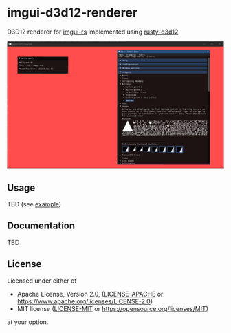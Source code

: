 # imgui-d3d12-renderer

D3D12 renderer for [imgui-rs](https://github.com/Gekkio/imgui-rs) implemented using [rusty-d3d12](https://github.com/curldivergence/rusty-d3d12).

![Example screenshot](example.png)

## Usage

TBD (see [example](examples/winit.rs))

## Documentation

TBD

## License

Licensed under either of

- Apache License, Version 2.0, ([LICENSE-APACHE](LICENSE-APACHE) or https://www.apache.org/licenses/LICENSE-2.0)
- MIT license ([LICENSE-MIT](LICENSE-MIT) or https://opensource.org/licenses/MIT)

at your option.
